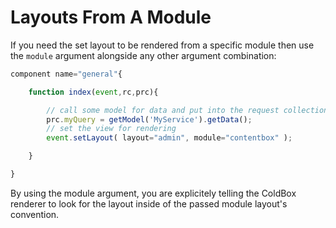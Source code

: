 # Layouts From A Module

If you need the set layout to be rendered from a specific module then use the `module` argument alongside any other argument combination:

```js
component name="general"{

	function index(event,rc,prc){

		// call some model for data and put into the request collection
		prc.myQuery = getModel('MyService').getData();
		// set the view for rendering
		event.setLayout( layout="admin", module="contentbox" );

	}

}
```

By using the module argument, you are explicitely telling the ColdBox renderer to look for the layout inside of the passed module layout's convention.


